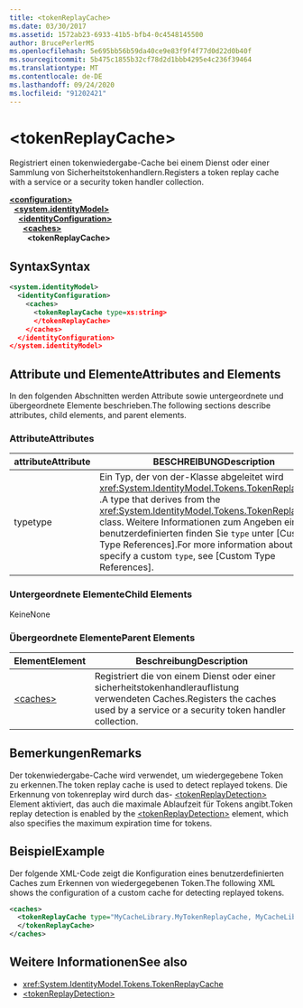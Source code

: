 ```yaml
---
title: <tokenReplayCache>
ms.date: 03/30/2017
ms.assetid: 1572ab23-6933-41b5-bfb4-0c4548145500
author: BrucePerlerMS
ms.openlocfilehash: 5e695bb56b59da40ce9e83f9f4f77d0d22d0b40f
ms.sourcegitcommit: 5b475c1855b32cf78d2d1bbb4295e4c236f39464
ms.translationtype: MT
ms.contentlocale: de-DE
ms.lasthandoff: 09/24/2020
ms.locfileid: "91202421"
---
```

# \<tokenReplayCache>

<span data-ttu-id="8a12f-101">Registriert einen tokenwiedergabe-Cache bei einem Dienst oder einer Sammlung von Sicherheitstokenhandlern.</span><span class="sxs-lookup"><span data-stu-id="8a12f-101">Registers a token replay cache with a service or a security token handler collection.</span></span>  
  
[**\<configuration>**](../configuration-element.md)\
&nbsp;&nbsp;[**\<system.identityModel>**](system-identitymodel.md)\
&nbsp;&nbsp;&nbsp;&nbsp;[**\<identityConfiguration>**](identityconfiguration.md)\
&nbsp;&nbsp;&nbsp;&nbsp;&nbsp;&nbsp;[**\<caches>**](caches.md)\
&nbsp;&nbsp;&nbsp;&nbsp;&nbsp;&nbsp;&nbsp;&nbsp;**\<tokenReplayCache>**  
  
## <a name="syntax"></a><span data-ttu-id="8a12f-102">Syntax</span><span class="sxs-lookup"><span data-stu-id="8a12f-102">Syntax</span></span>  
  
```xml  
<system.identityModel>  
  <identityConfiguration>  
    <caches>  
      <tokenReplayCache type=xs:string>  
      </tokenReplayCache>  
    </caches>  
  </identityConfiguration>  
</system.identityModel>  
```  
  
## <a name="attributes-and-elements"></a><span data-ttu-id="8a12f-103">Attribute und Elemente</span><span class="sxs-lookup"><span data-stu-id="8a12f-103">Attributes and Elements</span></span>  

 <span data-ttu-id="8a12f-104">In den folgenden Abschnitten werden Attribute sowie untergeordnete und übergeordnete Elemente beschrieben.</span><span class="sxs-lookup"><span data-stu-id="8a12f-104">The following sections describe attributes, child elements, and parent elements.</span></span>  
  
### <a name="attributes"></a><span data-ttu-id="8a12f-105">Attribute</span><span class="sxs-lookup"><span data-stu-id="8a12f-105">Attributes</span></span>  
  
|<span data-ttu-id="8a12f-106">attribute</span><span class="sxs-lookup"><span data-stu-id="8a12f-106">Attribute</span></span>|<span data-ttu-id="8a12f-107">BESCHREIBUNG</span><span class="sxs-lookup"><span data-stu-id="8a12f-107">Description</span></span>|  
|---------------|-----------------|  
|<span data-ttu-id="8a12f-108">type</span><span class="sxs-lookup"><span data-stu-id="8a12f-108">type</span></span>|<span data-ttu-id="8a12f-109">Ein Typ, der von der-Klasse abgeleitet wird <xref:System.IdentityModel.Tokens.TokenReplayCache> .</span><span class="sxs-lookup"><span data-stu-id="8a12f-109">A type that derives from the <xref:System.IdentityModel.Tokens.TokenReplayCache> class.</span></span> <span data-ttu-id="8a12f-110">Weitere Informationen zum Angeben eines benutzerdefinierten finden Sie `type` unter [Custom Type References].</span><span class="sxs-lookup"><span data-stu-id="8a12f-110">For more information about how to specify a custom `type`, see [Custom Type References].</span></span>
  
### <a name="child-elements"></a><span data-ttu-id="8a12f-111">Untergeordnete Elemente</span><span class="sxs-lookup"><span data-stu-id="8a12f-111">Child Elements</span></span>  

 <span data-ttu-id="8a12f-112">Keine</span><span class="sxs-lookup"><span data-stu-id="8a12f-112">None</span></span>  
  
### <a name="parent-elements"></a><span data-ttu-id="8a12f-113">Übergeordnete Elemente</span><span class="sxs-lookup"><span data-stu-id="8a12f-113">Parent Elements</span></span>  
  
|<span data-ttu-id="8a12f-114">Element</span><span class="sxs-lookup"><span data-stu-id="8a12f-114">Element</span></span>|<span data-ttu-id="8a12f-115">Beschreibung</span><span class="sxs-lookup"><span data-stu-id="8a12f-115">Description</span></span>|  
|-------------|-----------------|  
|[\<caches>](caches.md)|<span data-ttu-id="8a12f-116">Registriert die von einem Dienst oder einer sicherheitstokenhandlerauflistung verwendeten Caches.</span><span class="sxs-lookup"><span data-stu-id="8a12f-116">Registers the caches used by a service or a security token handler collection.</span></span>|  
  
## <a name="remarks"></a><span data-ttu-id="8a12f-117">Bemerkungen</span><span class="sxs-lookup"><span data-stu-id="8a12f-117">Remarks</span></span>  

 <span data-ttu-id="8a12f-118">Der tokenwiedergabe-Cache wird verwendet, um wiedergegebene Token zu erkennen.</span><span class="sxs-lookup"><span data-stu-id="8a12f-118">The token replay cache is used to detect replayed tokens.</span></span> <span data-ttu-id="8a12f-119">Die Erkennung von tokenreplay wird durch das- [\<tokenReplayDetection>](tokenreplaydetection.md) Element aktiviert, das auch die maximale Ablaufzeit für Tokens angibt.</span><span class="sxs-lookup"><span data-stu-id="8a12f-119">Token replay detection is enabled by the [\<tokenReplayDetection>](tokenreplaydetection.md) element, which also specifies the maximum expiration time for tokens.</span></span>  
  
## <a name="example"></a><span data-ttu-id="8a12f-120">Beispiel</span><span class="sxs-lookup"><span data-stu-id="8a12f-120">Example</span></span>  

 <span data-ttu-id="8a12f-121">Der folgende XML-Code zeigt die Konfiguration eines benutzerdefinierten Caches zum Erkennen von wiedergegebenen Token.</span><span class="sxs-lookup"><span data-stu-id="8a12f-121">The following XML shows the configuration of a custom cache for detecting replayed tokens.</span></span>  
  
```xml  
<caches>  
  <tokenReplayCache type="MyCacheLibrary.MyTokenReplayCache, MyCacheLibrary">  
  </tokenReplayCache>  
</caches>  
```  
  
## <a name="see-also"></a><span data-ttu-id="8a12f-122">Weitere Informationen</span><span class="sxs-lookup"><span data-stu-id="8a12f-122">See also</span></span>

- <xref:System.IdentityModel.Tokens.TokenReplayCache>
- [\<tokenReplayDetection>](tokenreplaydetection.md)
